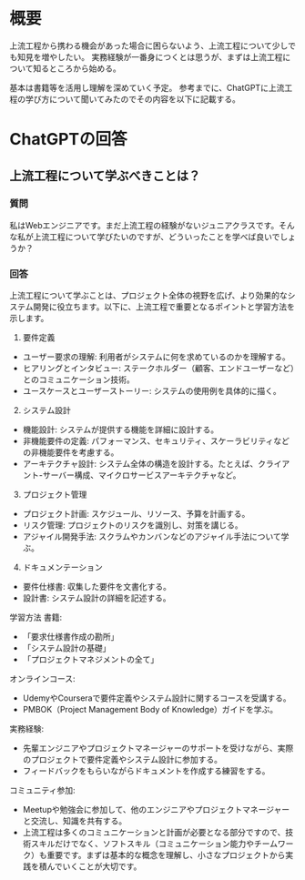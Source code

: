 # 概要
上流工程から携わる機会があった場合に困らないよう、上流工程について少しでも知見を増やしたい。
実務経験が一番身につくとは思うが、まずは上流工程について知るところから始める。

基本は書籍等を活用し理解を深めていく予定。
参考までに、ChatGPTに上流工程の学び方について聞いてみたのでその内容を以下に記載する。

# ChatGPTの回答
## 上流工程について学ぶべきことは？
### 質問
私はWebエンジニアです。まだ上流工程の経験がないジュニアクラスです。そんな私が上流工程について学びたいのですが、どういったことを学べば良いでしょうか？

### 回答
上流工程について学ぶことは、プロジェクト全体の視野を広げ、より効果的なシステム開発に役立ちます。以下に、上流工程で重要となるポイントと学習方法を示します。

1. 要件定義
- ユーザー要求の理解: 利用者がシステムに何を求めているのかを理解する。
- ヒアリングとインタビュー: ステークホルダー（顧客、エンドユーザーなど）とのコミュニケーション技術。
- ユースケースとユーザーストーリー: システムの使用例を具体的に描く。

2. システム設計
- 機能設計: システムが提供する機能を詳細に設計する。
- 非機能要件の定義: パフォーマンス、セキュリティ、スケーラビリティなどの非機能要件を考慮する。
- アーキテクチャ設計: システム全体の構造を設計する。たとえば、クライアント-サーバー構成、マイクロサービスアーキテクチャなど。

3. プロジェクト管理
- プロジェクト計画: スケジュール、リソース、予算を計画する。
- リスク管理: プロジェクトのリスクを識別し、対策を講じる。
- アジャイル開発手法: スクラムやカンバンなどのアジャイル手法について学ぶ。

4. ドキュメンテーション
- 要件仕様書: 収集した要件を文書化する。
- 設計書: システム設計の詳細を記述する。

学習方法
書籍:
- 「要求仕様書作成の勘所」
- 「システム設計の基礎」
- 「プロジェクトマネジメントの全て」

オンラインコース:
- UdemyやCourseraで要件定義やシステム設計に関するコースを受講する。
- PMBOK（Project Management Body of Knowledge）ガイドを学ぶ。

実務経験:
- 先輩エンジニアやプロジェクトマネージャーのサポートを受けながら、実際のプロジェクトで要件定義やシステム設計に参加する。
- フィードバックをもらいながらドキュメントを作成する練習をする。

コミュニティ参加:
- Meetupや勉強会に参加して、他のエンジニアやプロジェクトマネージャーと交流し、知識を共有する。
- 上流工程は多くのコミュニケーションと計画が必要となる部分ですので、技術スキルだけでなく、ソフトスキル（コミュニケーション能力やチームワーク）も重要です。まずは基本的な概念を理解し、小さなプロジェクトから実践を積んでいくことが大切です。
